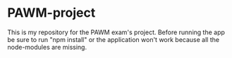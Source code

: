 # PAWM-project
This is my repository for the PAWM exam's project. Before running the app be sure to run "npm install" or the application won't work because all the node-modules are missing.
